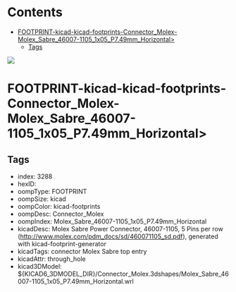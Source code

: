 



Contents
========

* [FOOTPRINT-kicad-kicad-footprints-Connector_Molex-Molex_Sabre_46007-1105_1x05_P7.49mm_Horizontal>](#footprint-kicad-kicad-footprints-connector_molex-molex_sabre_46007-1105_1x05_p749mm_horizontal)
	* [Tags](#tags)
  
![][im]
# FOOTPRINT-kicad-kicad-footprints-Connector_Molex-Molex_Sabre_46007-1105_1x05_P7.49mm_Horizontal>

## Tags

- index: 3288
- hexID: 
- oompType: FOOTPRINT
- oompSize: kicad
- oompColor: kicad-footprints
- oompDesc: Connector_Molex
- oompIndex: Molex_Sabre_46007-1105_1x05_P7.49mm_Horizontal
- kicadDesc: Molex Sabre Power Connector, 46007-1105, 5 Pins per row (http://www.molex.com/pdm_docs/sd/460071105_sd.pdf), generated with kicad-footprint-generator
- kicadTags: connector Molex Sabre top entry
- kicadAttr: through_hole
- kicad3DModel: ${KICAD6_3DMODEL_DIR}/Connector_Molex.3dshapes/Molex_Sabre_46007-1105_1x05_P7.49mm_Horizontal.wrl



[im]: image.png
